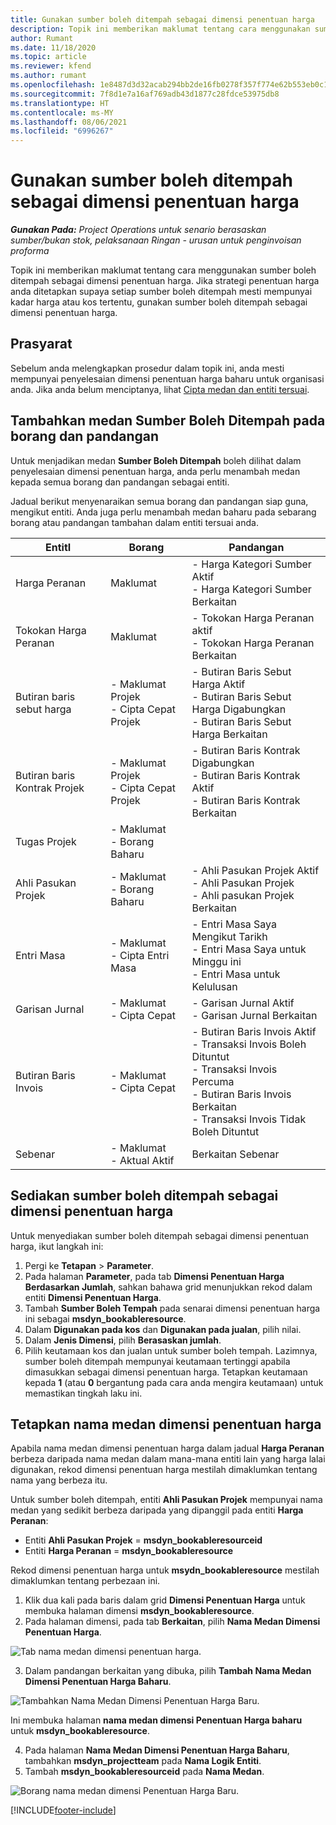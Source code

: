 ```yaml
---
title: Gunakan sumber boleh ditempah sebagai dimensi penentuan harga
description: Topik ini memberikan maklumat tentang cara menggunakan sumber boleh ditempah sebagai dimensi penentuan harga.
author: Rumant
ms.date: 11/18/2020
ms.topic: article
ms.reviewer: kfend
ms.author: rumant
ms.openlocfilehash: 1e8487d3d32acab294bb2de16fb0278f357f774e62b553eb0c1ebd5b6246e332
ms.sourcegitcommit: 7f8d1e7a16af769adb43d1877c28fdce53975db8
ms.translationtype: HT
ms.contentlocale: ms-MY
ms.lasthandoff: 08/06/2021
ms.locfileid: "6996267"
---
```

# <a name="use-a-bookable-resource-as-a-pricing-dimension"></a>Gunakan sumber boleh ditempah sebagai dimensi penentuan harga

 _**Gunakan Pada:** Project Operations untuk senario berasaskan sumber/bukan stok, pelaksanaan Ringan - urusan untuk penginvoisan proforma_ 

Topik ini memberikan maklumat tentang cara menggunakan sumber boleh ditempah sebagai dimensi penentuan harga. Jika strategi penentuan harga anda ditetapkan supaya setiap sumber boleh ditempah mesti mempunyai kadar harga atau kos tertentu, gunakan sumber boleh ditempah sebagai dimensi penentuan harga.

## <a name="prerequisites"></a>Prasyarat
Sebelum anda melengkapkan prosedur dalam topik ini, anda mesti mempunyai penyelesaian dimensi penentuan harga baharu untuk organisasi anda. Jika anda belum menciptanya, lihat [Cipta medan dan entiti tersuai](../pricing-costing/create-custom-fields-entities-pricing-dimensions.md).

## <a name="add-the-bookable-resource-field-to-forms-and-views"></a>Tambahkan medan Sumber Boleh Ditempah pada borang dan pandangan
Untuk menjadikan medan **Sumber Boleh Ditempah** boleh dilihat dalam penyelesaian dimensi penentuan harga, anda perlu menambah medan kepada semua borang dan pandangan sebagai entiti.

Jadual berikut menyenaraikan semua borang dan pandangan siap guna, mengikut entiti. Anda juga perlu menambah medan baharu pada sebarang borang atau pandangan tambahan dalam entiti tersuai anda.

|   EntitI        | Borang   |Pandangan        |
| ------------------------------|---------------------------------|----------------------------------|
|  Harga Peranan| Maklumat | - Harga Kategori Sumber Aktif<br> - Harga Kategori Sumber Berkaitan |
|  Tokokan Harga Peranan| Maklumat| - Tokokan Harga Peranan aktif<br>- Tokokan Harga Peranan Berkaitan |
|  Butiran baris sebut harga| - Maklumat Projek<br>- Cipta Cepat Projek| - Butiran Baris Sebut Harga Aktif<br>- Butiran Baris Sebut Harga Digabungkan<br>- Butiran Baris Sebut Harga Berkaitan |
|  Butiran baris Kontrak Projek| - Maklumat Projek<br>- Cipta Cepat Projek| - Butiran Baris Kontrak Digabungkan<br>- Butiran Baris Kontrak Aktif<br>- Butiran Baris Kontrak Berkaitan |
|  Tugas Projek| - Maklumat<br>- Borang Baharu| &nbsp; |
|  Ahli Pasukan Projek| - Maklumat<br>- Borang Baharu| - Ahli Pasukan Projek Aktif<br>- Ahli Pasukan Projek<br>- Ahli pasukan Projek Berkaitan |
|  Entri Masa| - Maklumat<br>- Cipta Entri Masa| - Entri Masa Saya Mengikut Tarikh<br>- Entri Masa Saya untuk Minggu ini<br>- Entri Masa untuk Kelulusan|
|  Garisan Jurnal| - Maklumat<br>- Cipta Cepat| - Garisan Jurnal Aktif<br>- Garisan Jurnal Berkaitan |
|  Butiran Baris Invois| - Maklumat<br>- Cipta Cepat| - Butiran Baris Invois Aktif<br>- Transaksi Invois Boleh Dituntut<br>- Transaksi Invois Percuma<br>- Butiran Baris Invois Berkaitan <br>- Transaksi Invois Tidak Boleh Dituntut|
|  Sebenar| - Maklumat<br>- Aktual Aktif| Berkaitan Sebenar |

## <a name="set-up-a-bookable-resource-as-a-pricing-dimension"></a>Sediakan sumber boleh ditempah sebagai dimensi penentuan harga
Untuk menyediakan sumber boleh ditempah sebagai dimensi penentuan harga, ikut langkah ini:

1. Pergi ke **Tetapan** > **Parameter**. 
2. Pada halaman **Parameter**, pada tab **Dimensi Penentuan Harga Berdasarkan Jumlah**, sahkan bahawa grid menunjukkan rekod dalam entiti **Dimensi Penentuan Harga**. 
2. Tambah **Sumber Boleh Tempah** pada senarai dimensi penentuan harga ini sebagai **msdyn_bookableresource**. 
3. Dalam **Digunakan pada kos** dan **Digunakan pada jualan**, pilih nilai.
4. Dalam **Jenis Dimensi**, pilih **Berasaskan jumlah**. 
5. Pilih keutamaan kos dan jualan untuk sumber boleh tempah. Lazimnya, sumber boleh ditempah mempunyai keutamaan tertinggi apabila dimasukkan sebagai dimensi penentuan harga. Tetapkan keutamaan kepada **1** (atau **0** bergantung pada cara anda mengira keutamaan) untuk memastikan tingkah laku ini.

## <a name="set-up-pricing-dimension-field-names"></a>Tetapkan nama medan dimensi penentuan harga

Apabila nama medan dimensi penentuan harga dalam jadual **Harga Peranan** berbeza daripada nama medan dalam mana-mana entiti lain yang harga lalai digunakan, rekod dimensi penentuan harga mestilah dimaklumkan tentang nama yang berbeza itu.  

Untuk sumber boleh ditempah, entiti **Ahli Pasukan Projek** mempunyai nama medan yang sedikit berbeza daripada yang dipanggil pada entiti **Harga Peranan**: 

 - Entiti **Ahli Pasukan Projek** = **msdyn_bookableresourceid**
 - Entiti **Harga Peranan** = **msdyn_bookableresource**

Rekod dimensi penentuan harga untuk **msydn_bookableresource** mestilah dimaklumkan tentang perbezaan ini.

1. Klik dua kali pada baris dalam grid **Dimensi Penentuan Harga** untuk membuka halaman dimensi **msdyn_bookableresource**.
2. Pada halaman dimensi, pada tab **Berkaitan**, pilih **Nama Medan Dimensi Penentuan Harga**.

  ![Tab nama medan dimensi penentuan harga.](media/PD-fieldname.png)

3. Dalam pandangan berkaitan yang dibuka, pilih **Tambah Nama Medan Dimensi Penentuan Harga Baharu**.

  ![Tambahkan Nama Medan Dimensi Penentuan Harga Baru.](media/Add-NewPD-fieldname.png)

  Ini membuka halaman **nama medan dimensi Penentuan Harga baharu** untuk **msdyn_bookableresource**. 

4. Pada halaman **Nama Medan Dimensi Penentuan Harga Baharu**, tambahkan **msdyn_projectteam** pada **Nama Logik Entiti**.
5. Tambah **msdyn_bookableresourceid** pada **Nama Medan**.

 ![Borang nama medan dimensi Penentuan Harga Baru.](media/PD-fieldname-Added.png)


[!INCLUDE[footer-include](../includes/footer-banner.md)]